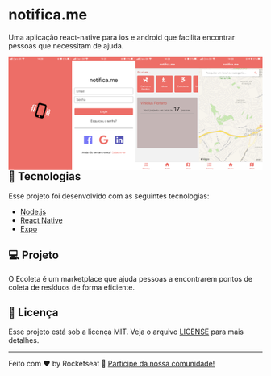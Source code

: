 # notifica.me
Uma aplicação react-native para ios e android que facilita encontrar pessoas que necessitam de ajuda.


<img alt="PrintScreen1" align="left" src=".github/screenshot1.PNG" width="25%">
<img alt="PrintScreen2" align="left" src=".github/screenshot2.PNG" width="25%">
<img alt="PrintScreen3" align="left" src=".github/screenshot3.PNG" width="25%">
<img alt="PrintScreen4" align="left" src=".github/screenshot4.PNG" width="25%">

## 🚀 Tecnologias

Esse projeto foi desenvolvido com as seguintes tecnologias:

- [Node.js](https://nodejs.org/en/)
- [React Native](https://facebook.github.io/react-native/)
- [Expo](https://expo.io/)

## 💻 Projeto

O Ecoleta é um marketplace que ajuda pessoas a encontrarem pontos de coleta de resíduos de forma eficiente.

## :memo: Licença

Esse projeto está sob a licença MIT. Veja o arquivo [LICENSE](LICENSE.md) para mais detalhes.

---

Feito com ♥ by Rocketseat :wave: [Participe da nossa comunidade!](https://discordapp.com/invite/gCRAFhc)